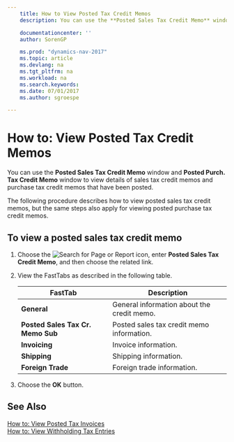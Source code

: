 ```yaml
---
    title: How to View Posted Tax Credit Memos
    description: You can use the **Posted Sales Tax Credit Memo** window and **Posted Purch. Tax Credit Memo** window to view details of sales tax credit memos and purchase tax credit memos that have been posted.

    documentationcenter: ''
    author: SorenGP

    ms.prod: "dynamics-nav-2017"
    ms.topic: article
    ms.devlang: na
    ms.tgt_pltfrm: na
    ms.workload: na
    ms.search.keywords:
    ms.date: 07/01/2017
    ms.author: sgroespe

---
```

# How to: View Posted Tax Credit Memos
You can use the **Posted Sales Tax Credit Memo** window and **Posted Purch. Tax Credit Memo** window to view details of sales tax credit memos and purchase tax credit memos that have been posted.  

The following procedure describes how to view posted sales tax credit memos, but the same steps also apply for viewing posted purchase tax credit memos.  

## To view a posted sales tax credit memo  

1.  Choose the ![Search for Page or Report](media/ui-search/search_small.png "Search for Page or Report icon") icon, enter **Posted Sales Tax Credit Memo**, and then choose the related link.  
2.  View the FastTabs as described in the following table.  

    |FastTab|Description|  
    |-------------|---------------------------------------|  
    |**General**|General information about the credit memo.|  
    |**Posted Sales Tax Cr. Memo Sub**|Posted sales tax credit memo information.|  
    |**Invoicing**|Invoice information.|  
    |**Shipping**|Shipping information.|  
    |**Foreign Trade**|Foreign trade information.|  

3.  Choose the **OK** button.  

## See Also  
 [How to: View Posted Tax Invoices](how-to-view-posted-tax-invoices.md)   
 [How to: View Withholding Tax Entries](how-to-view-withholding-tax-entries.md) 
